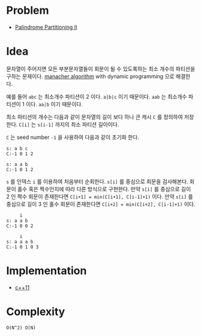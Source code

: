 # Problem

* [Palindrome Partitioning II](https://leetcode.com/problems/palindrome-partitioning-ii/)

# Idea

문자열이 주어지면 모든 부분문자열들이 회문이 될 수 있도록하는
최소 개수의 파티션을 구하는 문제이다. [manacher algorithm](/fundamentals/string/manacher/README.md) with dynamic programming 으로 해결한다.

예를 들어 `abc` 는 최소개수 파티션이 2 이다. `a|b|c` 이기 때문이다. 
`aab` 는 최소개수 파티션이 1 이다. `aa|b` 이기 때문이다.  

최소 파티션의 개수는 다음과 같이 문자열의 길이 보다 하나 큰 
캐시 `C` 를 정의하여 저장한다. `C[i]` 는 `s[i-1]` 까지의 최소 파티션
길이이다.

`C` 는 seed number `-1` 을 사용하여 다음과 같이 초기화 한다.

```
s: a b c 
C:-1 0 1 2 

s: a a b
C:-1 0 1 2
```

`s` 를 인덱스 `i` 를 이용하여 처음부터 순회한다. `s[i]` 를 중심으로
회문을 검사해본다. 회문이 홀수 혹은 짝수인지에 따라 다른 방식으로 구현한다.
만약 `s[i]` 를 중심으로 길이 2 인 짝수 회문이 존재한다면 
`C[i+1] = min(C[i+1], C[i-1]+1)` 이다.
만약 `s[i]` 를 중심으로 길이 3 인 홀수 회문이 존재한다면
`C[i+2] = min(C[i+2], C[i-1]+1)` 이다.

```
     i
s: a a b
C:-1 0 0 2

     i
s: a a a b
C:-1 0 1 0 3
```

# Implementation

* [c++11](a.cpp)

# Complexity

```
O(N^2) O(N)
```